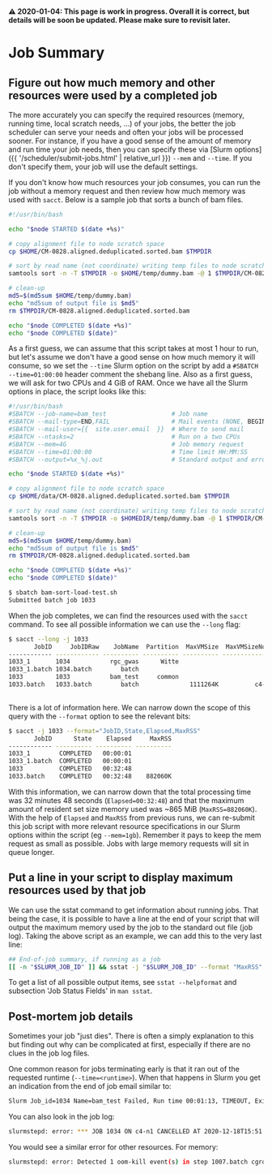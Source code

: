 <div class="alert alert-warning" role="alert" style="margin-top: 3ex">
<strong><span>⚠️</span> 2020-01-04: This page is work in progress.  Overall it is correct, but details will be soon be updated.  Please make sure to revisit later.</strong>
</div>

# Job Summary

## Figure out how much memory and other resources were used by a completed job

The more accurately you can specify the required resources (memory, running time, local scratch needs, ...) of your jobs, the better the job scheduler can serve your needs and often your jobs will be processed sooner.  For instance, if you have a good sense of the amount of memory and run time your job needs, then you can specify these via [Slurm options]({{ '/scheduler/submit-jobs.html' | relative_url }}) `--mem` and `--time`.  If you don't specify them, your job will use the default settings.

If you don't know how much resources your job consumes, you can run the job without a memory request and then review how much memory was used with `sacct`. Below is a sample job that sorts a bunch of bam files.

```sh
#!/usr/bin/bash

echo "$node STARTED $(date +%s)"

# copy alignment file to node scratch space
cp $HOME/CM-0828.aligned.deduplicated.sorted.bam $TMPDIR

# sort by read name (not coordinate) writing temp files to node scratch but final output to home directory
samtools sort -n -T $TMPDIR -o $HOME/temp/dummy.bam -@ 1 $TMPDIR/CM-0828.aligned.deduplicated.sorted.bam

# clean-up
md5=$(md5sum $HOME/temp/dummy.bam)
echo "md5sum of output file is $md5"
rm $TMPDIR/CM-0828.aligned.deduplicated.sorted.bam

echo "$node COMPLETED $(date +%s)"
echo "$node COMPLETED $(date)"

```

As a first guess, we can assume that this script takes at most 1 hour to run, but let's assume we don't have a good sense on how much memory it will consume, so we set the `--time` Slurm option on the script by add a `#SBATCH --time=01:00:00` header comment the shebang line.  Also as a first guess, we will ask for two CPUs and 4 GiB of RAM. Once we have all the Slurm options in place, the script looks like this:

```sh
#!/usr/bin/bash
#SBATCH --job-name=bam_test                  # Job name
#SBATCH --mail-type=END,FAIL                 # Mail events (NONE, BEGIN, END, FAIL, ALL)
#SBATCH --mail-user={{  site.user.email  }}  # Where to send mail 
#SBATCH --ntasks=2                           # Run on a two CPUs
#SBATCH --mem=4G                             # Job memory request
#SBATCH --time=01:00:00                      # Time limit HH:MM:SS
#SBATCH --output=%x_%j.out                   # Standard output and error log file

echo "$node STARTED $(date +%s)"

# copy alignment file to node scratch space
cp $HOME/data/CM-0828.aligned.deduplicated.sorted.bam $TMPDIR

# sort by read name (not coordinate) writing temp files to node scratch but final output to home directory
samtools sort -n -T $TMPDIR -o $HOMEDIR/temp/dummy.bam -@ 1 $TMPDIR/CM-0828.aligned.deduplicated.sorted.bam

# clean-up
md5=$(md5sum $HOME/temp/dummy.bam)
echo "md5sum of output file is $md5"
rm $TMPDIR/CM-0828.aligned.deduplicated.sorted.bam

echo "$node COMPLETED $(date +%s)"
echo "$node COMPLETED $(date)"
```

```sh
$ sbatch bam-sort-load-test.sh 
Submitted batch job 1033
```

When the job completes, we can find the resources used with the `sacct` command. To see all possible information we can use the `--long` flag:

```sh
$ sacct --long -j 1033
       JobID     JobIDRaw    JobName  Partition  MaxVMSize  MaxVMSizeNode  MaxVMSizeTask  AveVMSize     MaxRSS MaxRSSNode MaxRSSTask     AveRSS MaxPages MaxPagesNode   MaxPagesTask   AvePages     MinCPU MinCPUNode MinCPUTask     AveCPU   NTasks  AllocCPUS    Elapsed      State ExitCode AveCPUFreq ReqCPUFreqMin ReqCPUFreqMax ReqCPUFreqGov     ReqMem ConsumedEnergy  MaxDiskRead MaxDiskReadNode MaxDiskReadTask    AveDiskRead MaxDiskWrite MaxDiskWriteNode MaxDiskWriteTask   AveDiskWrite    AllocGRES      ReqGRES    ReqTRES  AllocTRES TRESUsageInAve TRESUsageInMax TRESUsageInMaxNode TRESUsageInMaxTask TRESUsageInMin TRESUsageInMinNode TRESUsageInMinTask TRESUsageInTot TRESUsageOutMax TRESUsageOutMaxNode TRESUsageOutMaxTask TRESUsageOutAve TRESUsageOutTot 
------------ ------------ ---------- ---------- ---------- -------------- -------------- ---------- ---------- ---------- ---------- ---------- -------- ------------ -------------- ---------- ---------- ---------- ---------- ---------- -------- ---------- ---------- ---------- -------- ---------- ------------- ------------- ------------- ---------- -------------- ------------ --------------- --------------- -------------- ------------ ---------------- ---------------- -------------- ------------ ------------ ---------- ---------- -------------- -------------- ------------------ ------------------ -------------- ------------------ ------------------ -------------- --------------- ------------------- ------------------- --------------- --------------- 
1033_1       1034           rgc_gwas      Witte                                                                                                                                                                                                               2   00:00:01  COMPLETED      0:0                  Unknown       Unknown       Unknown       80Gn                                                                                                                                                                    billing=1+ billing=2+                                                                                                                                                                                                                                 
1033_1.batch 1034.batch        batch                                                                                                                                                                                                               1          2   00:00:01  COMPLETED      0:0          0             0             0             0       80Gn              0                                                                                                                                                                cpu=2,mem+                                                                                                                                                                                                                                 
1033         1033           bam_test     common                                                                                                                                                                                                               2   00:32:48  COMPLETED      0:0                  Unknown       Unknown       Unknown        4Gn                                                                                                                                                                    billing=2+ billing=2+                                                                                                                                                                                                                                 
1033.batch   1033.batch        batch              1111264K          c4-n1              0   1111264K    882060K      c4-n1          0    882060K        0        c4-n1              0          0   00:31:31      c4-n1          0   00:00:02        1          2   00:32:48  COMPLETED      0:0    426.88M             0             0             0        4Gn              0    14439.05M           c4-n1               0      14439.05M    15940.97M            c4-n1                0      15940.97M                                      cpu=2,mem+ cpu=00:00:02,+ cpu=00:31:31,+ cpu=c4-n1,energy=+ cpu=0,fs/disk=0,m+ cpu=00:31:31,+ cpu=c4-n1,energy=+ cpu=0,fs/disk=0,m+ cpu=00:00:02,+ energy=0,fs/di+ energy=c4-n1,fs/di+           fs/disk=0 energy=0,fs/di+ energy=0,fs/di+ 
 
```

There is a lot of information here. We can narrow down the scope of this query with the `--format` option to see the relevant bits:
```sh
$ sacct -j 1033 --format="JobID,State,Elapsed,MaxRSS"
       JobID      State    Elapsed     MaxRSS 
------------ ---------- ---------- ---------- 
1033_1        COMPLETED   00:00:01            
1033_1.batch  COMPLETED   00:00:01            
1033          COMPLETED   00:32:48            
1033.batch    COMPLETED   00:32:48    882060K 

```

With this information, we can narrow down that the total processing time was 32 minutes 48 seconds (`Elapsed=00:32:48`) and that the maximum amount of resident set size  memory used was ~865 MiB (`MaxRSS=882060K`).  With the help of `Elapsed` and `MaxRSS` from previous runs, we can re-submit this job script with more relevant resource specifications in our Slurm options within the script (eg `--mem=1gb`). Remember it pays to keep the mem request as small as possible. Jobs with large memory requests will sit in queue longer.


## Put a line in your script to display maximum resources used by that job

We can use the sstat command to get information about running jobs. That being the case, it is possible to have a line at the end of your script that will output the maximum memory used by the job to the standard out file (job log). Taking the above script as an example, we can add this to the very last line:
```sh
## End-of-job summary, if running as a job
[[ -n "$SLURM_JOB_ID" ]] && sstat -j "$SLURM_JOB_ID" --format "MaxRSS"
```

To get a list of all possible output items, see `sstat --helpformat` and subsection 'Job Status Fields' in `man sstat`.


## Post-mortem job details

Sometimes your job "just dies". There is often a simply explanation to this but finding out why can be complicated at first, especially if there are no clues in the job log files.

One common reason for jobs terminating early is that it ran out of the requested runtime (`--time=<runtime>`).  When that happens in Slurm you get an indication from the end of job email similar to:

```sh
Slurm Job_id=1034 Name=bam_test Failed, Run time 00:01:13, TIMEOUT, ExitCode 0
```

You can also look in the job log:
```sh
slurmstepd: error: *** JOB 1034 ON c4-n1 CANCELLED AT 2020-12-18T15:51:53 DUE TO TIME LIMIT 
```

You would see a similar error for other resources. For memory:

```sh 
slurmstepd: error: Detected 1 oom-kill event(s) in step 1007.batch cgroup. Some of your processes may have been killed by the cgroup out-of-memory handler.
```


